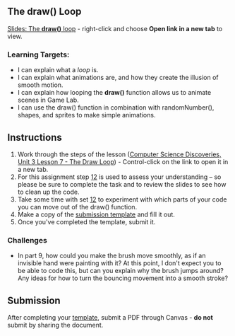 [//]: # ( <p><iframe src="https://douglasurner.github.io/GDP1/units/1/assignments/U1.5-the-draw-loop/" width="100%" height="666px"></iframe></p> )

## The **draw()** Loop

[slides]: https://drive.google.com/open?id=1dH1csPjK3yVBePeXKG4y9bZ_cD34Zmu2agUc3lyme-M
[template]: https://drive.google.com/open?id=17ziz0Yvjj9gNLRahc06EcMEqkACW5xKsDGhcwakfzik

[Slides: The **draw()** loop][slides] - right-click and choose **Open link in a new tab** to view.

### Learning Targets:

* I can explain what a *loop* is.
* I can explain what animations are, and how they create the illusion of smooth motion.
* I can explain how looping the **draw()** function allows us to animate scenes in Game Lab.
* I can use the draw() function in combination with randomNumber(), shapes, and sprites to make simple animations.

## Instructions

1. Work through the steps of the lesson ([Computer Science Discoveries, Unit 3 Lesson 7 - The Draw Loop](https://studio.code.org/s/csd3-2018/stage/7/puzzle/1)) - Control-click on the link to open it in a new tab.
1. For this assignment step [12](https://studio.code.org/s/csd3-2018/stage/7/puzzle/12) is used to assess your understanding – so please be sure to complete the task and to review the slides to see how to clean up the code.
1. Take some time with set [12](https://studio.code.org/s/csd3-2018/stage/7/puzzle/12) to experiment with which parts of your code you can move out of the draw() function.
1. Make a copy of the [submission template][template] and fill it out.
1. Once you've completed the template, submit it.

### Challenges

* In part 9, how could you make the brush move smoothly, as if an invisible hand were painting with it? At this point, I don't expect you to be able to code this, but can you explain why the brush jumps around? Any ideas for how to turn the bouncing movement into a smooth stroke?

## Submission

After completing your [template][], submit a PDF through Canvas - **do not** submit by sharing the document.
